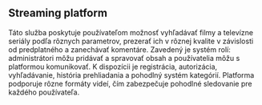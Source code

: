 ## Streaming platform
Táto služba poskytuje používateľom možnosť vyhľadávať filmy a televízne seriály podľa rôznych parametrov, prezerať ich v rôznej kvalite v závislosti od predplatného a zanechávať komentáre. Zavedený je systém rolí: administrátori môžu pridávať a spravovať obsah a používatelia môžu s platformou komunikovať. K dispozícii je registrácia, autorizácia, vyhľadávanie, história prehliadania a pohodlný systém kategórií. Platforma podporuje rôzne formáty videí, čím zabezpečuje pohodlné sledovanie pre každého používateľa.
